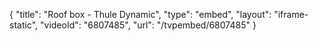 {
    "title": "Roof box - Thule Dynamic",
    "type": "embed",
    "layout": "iframe-static",
    "videoId": "6807485",
    "url": "\/tvpembed\/6807485"
}